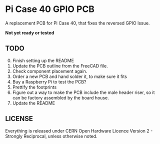 # Pi Case 40 GPIO PCB

A replacement PCB for Pi Case 40, that fixes the reversed GPIO Issue.

**Not yet ready or tested**

## TODO

0. Finish setting up the README
1. Update the PCB outline from the FreeCAD file.
2. Check component placement again.
3. Order a new PCB and hand solder it, to make sure it fits
4. Buy a Raspberry Pi to test the PCB?
5. Prettify the footprints
6. Figure out a way to make the PCB include the male header riser, so it can be factory assembled by the board house.
7. Update the README

## LICENSE

Everything is released under CERN Open Hardware Licence Version 2 - Strongly Reciprocal, unless otherwise noted.
